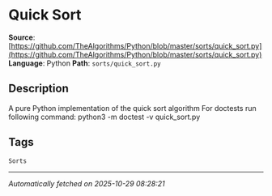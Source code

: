 # Quick Sort

**Source**: [https://github.com/TheAlgorithms/Python/blob/master/sorts/quick_sort.py](https://github.com/TheAlgorithms/Python/blob/master/sorts/quick_sort.py)
**Language**: Python
**Path**: `sorts/quick_sort.py`

## Description

A pure Python implementation of the quick sort algorithm
For doctests run following command:
python3 -m doctest -v quick_sort.py

## Tags

`Sorts`

---

*Automatically fetched on 2025-10-29 08:28:21*
